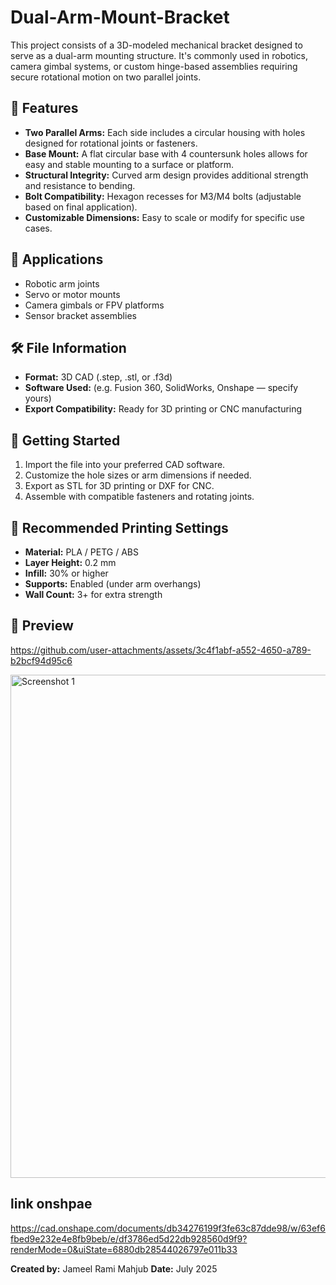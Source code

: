 # Dual-Arm-Mount-Bracket

This project consists of a 3D-modeled mechanical bracket designed to serve as a dual-arm mounting structure. It's commonly used in robotics, camera gimbal systems, or custom hinge-based assemblies requiring secure rotational motion on two parallel joints.

## 📐 Features

- **Two Parallel Arms:** Each side includes a circular housing with holes designed for rotational joints or fasteners.
- **Base Mount:** A flat circular base with 4 countersunk holes allows for easy and stable mounting to a surface or platform.
- **Structural Integrity:** Curved arm design provides additional strength and resistance to bending.
- **Bolt Compatibility:** Hexagon recesses for M3/M4 bolts (adjustable based on final application).
- **Customizable Dimensions:** Easy to scale or modify for specific use cases.

## 🧰 Applications

- Robotic arm joints
- Servo or motor mounts
- Camera gimbals or FPV platforms
- Sensor bracket assemblies

## 🛠️ File Information

- **Format:** 3D CAD (.step, .stl, or .f3d)
- **Software Used:** (e.g. Fusion 360, SolidWorks, Onshape — specify yours)
- **Export Compatibility:** Ready for 3D printing or CNC manufacturing

## 🚀 Getting Started

1. Import the file into your preferred CAD software.
2. Customize the hole sizes or arm dimensions if needed.
3. Export as STL for 3D printing or DXF for CNC.
4. Assemble with compatible fasteners and rotating joints.

## 📏 Recommended Printing Settings

- **Material:** PLA / PETG / ABS
- **Layer Height:** 0.2 mm
- **Infill:** 30% or higher
- **Supports:** Enabled (under arm overhangs)
- **Wall Count:** 3+ for extra strength

## 📸 Preview

https://github.com/user-attachments/assets/3c4f1abf-a552-4650-a789-b2bcf94d95c6

<img width="948" height="805" alt="Screenshot 1" src="https://github.com/user-attachments/assets/450ecaff-41e7-4890-89ff-d5d896fc21e4" />

## link onshpae 

https://cad.onshape.com/documents/db34276199f3fe63c87dde98/w/63ef6fbed9e232e4e8fb9beb/e/df3786ed5d22db928560d9f9?renderMode=0&uiState=6880db28544026797e011b33


**Created by:** Jameel Rami Mahjub 
**Date:** July 2025
